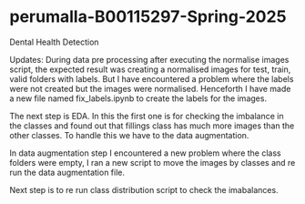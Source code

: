 # perumalla-B00115297-Spring-2025
Dental Health Detection

Updates:
During data pre processing after executing the normalise images script, the expected result was creating a normalised images for test, train, valid folders with labels.
But I have encountered a problem where the labels were not created but the images were normalised. Henceforth I have made a new file named fix_labels.ipynb to create the labels for the images.

The next step is EDA. In this the first one is for checking the imbalance in the classes and found out that fillings class has much more images than the other classes. To handle this we have to the data augmentation.

In data augmentation step I encountered a new problem where the class folders were empty, I ran a new script to move the images by classes and re run the data augmentation file.

Next step is to re run class distribution script to check the imabalances.
